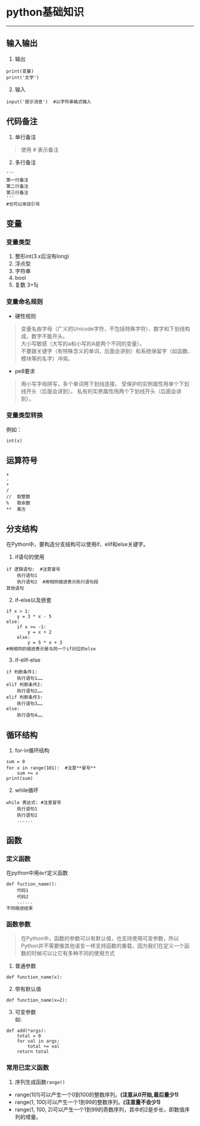 # python基础知识
---

## 输入输出
1. 输出
```
print(变量)
print('文字')
```
2. 输入
```
input('提示消息')  #以字符串格式输入
```

## 代码备注
1. 单行备注
>使用 # 表示备注
2. 多行备注
```
'''
第一行备注
第二行备注
第三行备注
'''
#也可以用双引号
```

## 变量
### 变量类型
1. 整形int(3.x后没有long)
2. 浮点型
3. 字符串
4. bool
5. 复数 3+5j

### 变量命名规则
- 硬性规则
>变量名由字母（广义的Unicode字符，不包括特殊字符）、数字和下划线构成，数字不能开头。  
>大小写敏感（大写的a和小写的A是两个不同的变量）。  
>不要跟关键字（有特殊含义的单词，后面会讲到）和系统保留字（如函数、模块等的名字）冲突。  
- pe8要求
>用小写字母拼写，多个单词用下划线连接。
>受保护的实例属性用单个下划线开头（后面会讲到）。
>私有的实例属性用两个下划线开头（后面会讲到）。

### 变量类型转换
例如：
```
int(x)
```

## 运算符号
```
+
-
*
/
//  取整数
%   取余数
**  乘方
```

## 分支结构
在Python中，要构造分支结构可以使用if、elif和else关键字。
1. if语句的使用
```
if 逻辑语句:  #注意冒号
    执行语句1
    执行语句2  #用相同缩进表示执行语句段
其他语句
```
2. if-else以及嵌套
```
if x > 1:
    y = 3 * x - 5
else:
    if x >= -1:
        y = x + 2
    else:
        y = 5 * x + 3
#用相同的缩进表示是与同一个if对应的else
```
3. if-elif-else
```
if 判断条件1:
    执行语句1……
elif 判断条件2:
    执行语句2……
elif 判断条件3:
    执行语句3……
else:
    执行语句4……
```

## 循环结构
1. for-in循环结构
```
sum = 0
for x in range(101):  #注意**冒号**
    sum += x
print(sum)
```
2. while循环
```
while 表达式: #注意冒号
    执行语句1
    执行语句2
    ......
```




## 函数
### 定义函数
在python中用`def`定义函数
```
def fuction_name():
    代码1
    代码2
    ......
不同缩进结束
```

### 函数参数
>在Python中，函数的参数可以有默认值，也支持使用可变参数，所以Python并不需要像其他语言一样支持函数的重载，因为我们在定义一个函数的时候可以让它有多种不同的使用方式
1. 普通参数
```
def function_name(x):
```
2. 带有默认值
```
def function_name(x=2):
```
3. 可变参数  
如:
```
def add(*args):
    total = 0
    for val in args:
        total += val
    return total
```

### 常用已定义函数
1. 序列生成函数`range()`
- range(101)可以产生一个0到100的整数序列。**(注意从0开始,最后量少1)**
- range(1, 100)可以产生一个1到99的整数序列。**(注意量不会少1)**
- range(1, 100, 2)可以产生一个1到99的奇数序列，其中的2是步长，即数值序列的增量。

